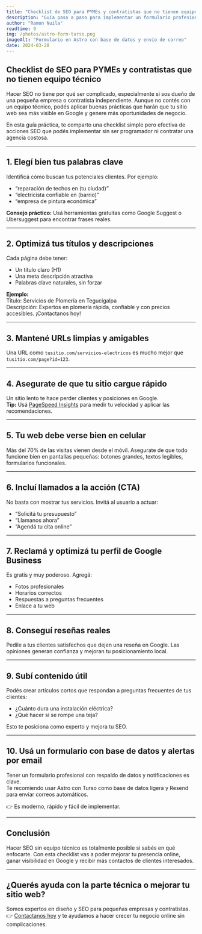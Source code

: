 ```yaml
---
title: "Checklist de SEO para PYMEs y contratistas que no tienen equipo técnico"
description: "Guía paso a paso para implementar un formulario profesional en Astro con base de datos en Turso y notificaciones automáticas usando Resend. Ideal para sitios modernos y rápidos."
author: "Ramon Nuila"
readtime: 9
img: /photos/astro-form-turso.png
imageAlt: "Formulario en Astro con base de datos y envío de correo"
date: 2024-03-28
---
```


## Checklist de SEO para PYMEs y contratistas que no tienen equipo técnico

Hacer SEO no tiene por qué ser complicado, especialmente si sos dueño de una pequeña empresa o contratista independiente. Aunque no contés con un equipo técnico, podés aplicar buenas prácticas que harán que tu sitio web sea más visible en Google y genere más oportunidades de negocio.

En esta guía práctica, te comparto una checklist simple pero efectiva de acciones SEO que podés implementar sin ser programador ni contratar una agencia costosa.

---

## 1. Elegí bien tus palabras clave

Identificá cómo buscan tus potenciales clientes. Por ejemplo:

- “reparación de techos en (tu ciudad)”
- “electricista confiable en (barrio)”
- “empresa de pintura económica”

**Consejo práctico:** Usá herramientas gratuitas como Google Suggest o Ubersuggest para encontrar frases reales.

---

## 2. Optimizá tus títulos y descripciones

Cada página debe tener:

- Un título claro (H1)
- Una meta descripción atractiva
- Palabras clave naturales, sin forzar

**Ejemplo:**  
Título: Servicios de Plomería en Tegucigalpa  
Descripción: Expertos en plomería rápida, confiable y con precios accesibles. ¡Contactanos hoy!

---

## 3. Mantené URLs limpias y amigables

Una URL como `tusitio.com/servicios-electricos` es mucho mejor que `tusitio.com/page?id=123`.

---

## 4. Asegurate de que tu sitio cargue rápido

Un sitio lento te hace perder clientes y posiciones en Google.  
**Tip:** Usá [PageSpeed Insights](https://pagespeed.web.dev/) para medir tu velocidad y aplicar las recomendaciones.

---

## 5. Tu web debe verse bien en celular

Más del 70% de las visitas vienen desde el móvil. Asegurate de que todo funcione bien en pantallas pequeñas: botones grandes, textos legibles, formularios funcionales.

---

## 6. Incluí llamados a la acción (CTA)

No basta con mostrar tus servicios. Invitá al usuario a actuar:

- “Solicitá tu presupuesto”
- “Llamanos ahora”
- “Agendá tu cita online”

---

## 7. Reclamá y optimizá tu perfil de Google Business

Es gratis y muy poderoso. Agregá:

- Fotos profesionales
- Horarios correctos
- Respuestas a preguntas frecuentes
- Enlace a tu web

---

## 8. Conseguí reseñas reales

Pedile a tus clientes satisfechos que dejen una reseña en Google. Las opiniones generan confianza y mejoran tu posicionamiento local.

---

## 9. Subí contenido útil

Podés crear artículos cortos que respondan a preguntas frecuentes de tus clientes:

- ¿Cuánto dura una instalación eléctrica?
- ¿Qué hacer si se rompe una teja?

Esto te posiciona como experto y mejora tu SEO.

---

## 10. Usá un formulario con base de datos y alertas por email

Tener un formulario profesional con respaldo de datos y notificaciones es clave.  
Te recomiendo usar Astro con Turso como base de datos ligera y Resend para enviar correos automáticos.

👉 Es moderno, rápido y fácil de implementar.

---

## Conclusión

Hacer SEO sin equipo técnico es totalmente posible si sabés en qué enfocarte. Con esta checklist vas a poder mejorar tu presencia online, ganar visibilidad en Google y recibir más contactos de clientes interesados.

---

## ¿Querés ayuda con la parte técnica o mejorar tu sitio web?

Somos expertos en diseño y SEO para pequeñas empresas y contratistas.  
👉 [Contactanos hoy](mailto:info@codebrand.es) y te ayudamos a hacer crecer tu negocio online sin complicaciones.
